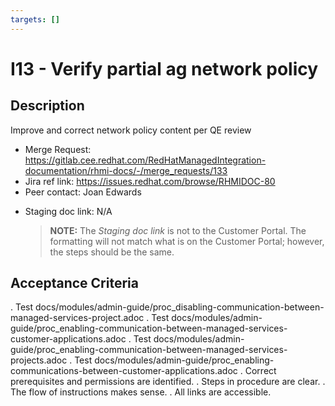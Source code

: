 ```yaml
---
targets: []
---
```


# I13 - Verify partial ag network policy

## Description

Improve and correct network policy content per QE review

- Merge Request: https://gitlab.cee.redhat.com/RedHatManagedIntegration-documentation/rhmi-docs/-/merge_requests/133
- Jira ref link: https://issues.redhat.com/browse/RHMIDOC-80
- Peer contact: Joan Edwards

* Staging doc link: N/A
  > **NOTE:** The _Staging doc link_ is not to the Customer Portal. The formatting will not match what is on the Customer Portal; however, the steps should be the same.

## Acceptance Criteria

. Test docs/modules/admin-guide/proc_disabling-communication-between-managed-services-project.adoc
. Test docs/modules/admin-guide/proc_enabling-communication-between-managed-services-customer-applications.adoc
. Test docs/modules/admin-guide/proc_enabling-communication-between-managed-services-projects.adoc
. Test docs/modules/admin-guide/proc_enabling-communications-between-customer-applications.adoc
. Correct prerequisites and permissions are identified.
. Steps in procedure are clear.
. The flow of instructions makes sense.
. All links are accessible.
